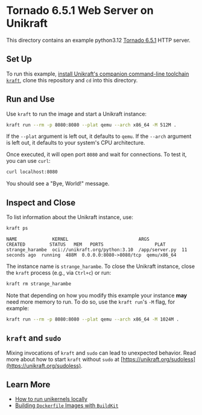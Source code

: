# Tornado 6.5.1 Web Server on Unikraft

This directory contains an example python3.12 [Tornado 6.5.1](https://www.tornadoweb.org/en/stable/) HTTP server.

## Set Up

To run this example, [install Unikraft's companion command-line toolchain `kraft`](https://unikraft.org/docs/cli), clone this repository and `cd` into this directory.

## Run and Use

Use `kraft` to run the image and start a Unikraft instance:

```bash
kraft run --rm -p 8080:8080 --plat qemu --arch x86_64 -M 512M .
```

If the `--plat` argument is left out, it defaults to `qemu`.
If the `--arch` argument is left out, it defaults to your system's CPU architecture.

Once executed, it will open port `8080` and wait for connections.
To test it, you can use `curl`:

```bash
curl localhost:8080
```

You should see a "Bye, World!" message.

## Inspect and Close

To list information about the Unikraft instance, use:

```bash
kraft ps
```

```text
NAME             KERNEL                          ARGS            CREATED         STATUS   MEM   PORTS                   PLAT
strange_harambe  oci://unikraft.org/python:3.10  /app/server.py  11 seconds ago  running  488M  0.0.0.0:8080->8080/tcp  qemu/x86_64
```

The instance name is `strange_harambe`.
To close the Unikraft instance, close the `kraft` process (e.g., via `Ctrl+c`) or run:

```bash
kraft rm strange_harambe
```

Note that depending on how you modify this example your instance **may** need more memory to run.
To do so, use the `kraft run`'s `-M` flag, for example:

```bash
kraft run --rm -p 8080:8080 --plat qemu --arch x86_64 -M 1024M .
```

## `kraft` and `sudo`

Mixing invocations of `kraft` and `sudo` can lead to unexpected behavior.
Read more about how to start `kraft` without `sudo` at [https://unikraft.org/sudoless](https://unikraft.org/sudoless).

## Learn More

- [How to run unikernels locally](https://unikraft.org/docs/cli/running)
- [Building `Dockerfile` Images with `BuildKit`](https://unikraft.org/guides/building-dockerfile-images-with-buildkit)
